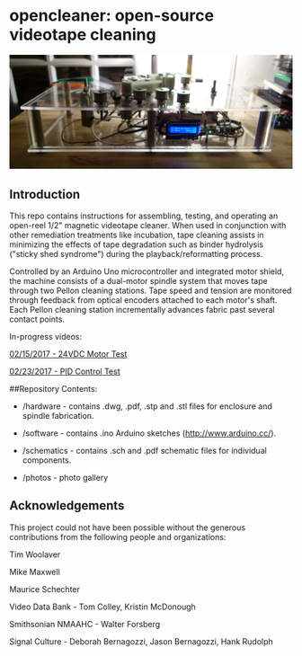 # opencleaner: open-source videotape cleaning

![alt text](https://github.com/epiil/open-cleaner/blob/master/photos/DSC06149.JPG "Opencleaner")

## Introduction

This repo contains instructions for assembling, testing, and operating an open-reel 1/2" magnetic videotape cleaner. When used in conjunction with other remediation treatments like incubation, tape cleaning assists in minimizing the effects of tape degradation such as binder hydrolysis ("sticky shed syndrome") during the playback/reformatting process.  

Controlled by an Arduino Uno microcontroller and integrated motor shield, the machine consists of a dual-motor spindle system that moves tape through two Pellon cleaning stations. Tape speed and tension are monitored through feedback from optical encoders attached to each motor's shaft. Each Pellon cleaning station incrementally advances fabric past several contact points.  

In-progress videos:

[02/15/2017 - 24VDC Motor Test](https://vimeo.com/204296759)

[02/23/2017 - PID Control Test](https://vimeo.com/205490774)

##Repository Contents:

- /hardware - contains .dwg, .pdf, .stp and .stl files for enclosure and spindle fabrication.

- /software - contains .ino Arduino sketches (http://www.arduino.cc/).

- /schematics - contains .sch and .pdf schematic files for individual components.

- /photos - photo gallery

## Acknowledgements

This project could not have been possible without the generous contributions from the following people and organizations:

Tim Woolaver

Mike Maxwell

Maurice Schechter

Video Data Bank - Tom Colley, Kristin McDonough

Smithsonian NMAAHC - Walter Forsberg

Signal Culture - Deborah Bernagozzi, Jason Bernagozzi, Hank Rudolph






